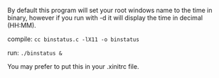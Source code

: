 By default this program will set your root windows name to the time in binary, however if you run with -d it will display the time in decimal (HH:MM).


compile:
````cc binstatus.c -lX11 -o binstatus````


run:
````./binstatus &````


You may prefer to put this in your .xinitrc file.
